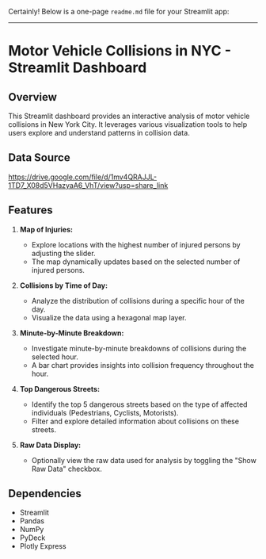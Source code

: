 Certainly! Below is a one-page `readme.md` file for your Streamlit app:

---

# Motor Vehicle Collisions in NYC - Streamlit Dashboard

## Overview

This Streamlit dashboard provides an interactive analysis of motor vehicle collisions in New York City. It leverages various visualization tools to help users explore and understand patterns in collision data.

## Data Source

https://drive.google.com/file/d/1mv4QRAJJL-1TD7_X08d5VHazyaA6_VhT/view?usp=share_link

## Features

1. **Map of Injuries:**
   - Explore locations with the highest number of injured persons by adjusting the slider.
   - The map dynamically updates based on the selected number of injured persons.

2. **Collisions by Time of Day:**
   - Analyze the distribution of collisions during a specific hour of the day.
   - Visualize the data using a hexagonal map layer.

3. **Minute-by-Minute Breakdown:**
   - Investigate minute-by-minute breakdowns of collisions during the selected hour.
   - A bar chart provides insights into collision frequency throughout the hour.

4. **Top Dangerous Streets:**
   - Identify the top 5 dangerous streets based on the type of affected individuals (Pedestrians, Cyclists, Motorists).
   - Filter and explore detailed information about collisions on these streets.

5. **Raw Data Display:**
   - Optionally view the raw data used for analysis by toggling the "Show Raw Data" checkbox.

## Dependencies

- Streamlit
- Pandas
- NumPy
- PyDeck
- Plotly Express